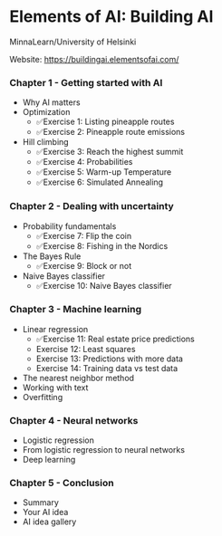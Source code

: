 # Elements of AI: Building AI
MinnaLearn/University of Helsinki

Website: https://buildingai.elementsofai.com/

### Chapter 1 - Getting started with AI
- Why AI matters
- Optimization
  - ✅Exercise 1: Listing pineapple routes
  - ✅Exercise 2: Pineapple route emissions
- Hill climbing
  - ✅Exercise 3: Reach the highest summit
  - ✅Exercise 4: Probabilities
  - ✅Exercise 5: Warm-up Temperature
  - ✅Exercise 6: Simulated Annealing

### Chapter 2 - Dealing with uncertainty
- Probability fundamentals
  - ✅Exercise 7: Flip the coin
  - ✅Exercise 8: Fishing in the Nordics
- The Bayes Rule
  - ✅Exercise 9: Block or not
- Naive Bayes classifier
  - ✅Exercise 10: Naive Bayes classifier

### Chapter 3 - Machine learning
- Linear regression
  - ✅Exercise 11: Real estate price predictions
  - Exercise 12: Least squares
  - Exercise 13: Predictions with more data
  - Exercise 14: Training data vs test data
- The nearest neighbor method
- Working with text
- Overfitting

### Chapter 4 - Neural networks
- Logistic regression
- From logistic regression to neural networks
- Deep learning

### Chapter 5 - Conclusion
- Summary
- Your AI idea
- AI idea gallery
